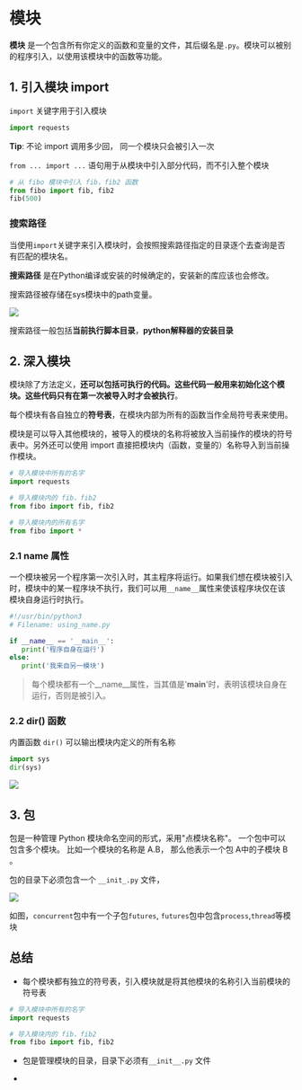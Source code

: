 # 模块

**模块** 是一个包含所有你定义的函数和变量的文件，其后缀名是`.py`。模块可以被别的程序引入，以使用该模块中的函数等功能。



## 1. 引入模块 import 

`import` 关键字用于引入模块

```py
import requests 
```

**Tip**: 不论 import 调用多少回， 同一个模块只会被引入一次

`from ... import ...` 语句用于从模块中引入部分代码，而不引入整个模块

```py
# 从 fibo 模块中引入 fib，fib2 函数 
from fibo import fib, fib2
fib(500)
```

### 搜索路径

当使用`import`关键字来引入模块时，会按照搜索路径指定的目录逐个去查询是否有匹配的模块名。

**搜索路径** 是在Python编译或安装的时候确定的，安装新的库应该也会修改。

搜索路径被存储在sys模块中的path变量。

![](https://gitee.com/existorlive/exist-or-live-pic/raw/master/202112230047970.png)

搜索路径一般包括**当前执行脚本目录**，**python解释器的安装目录**

## 2. 深入模块

模块除了方法定义，**还可以包括可执行的代码。这些代码一般用来初始化这个模块。这些代码只有在第一次被导入时才会被执行**。

每个模块有各自独立的**符号表**，在模块内部为所有的函数当作全局符号表来使用。

模块是可以导入其他模块的，被导入的模块的名称将被放入当前操作的模块的符号表中。另外还可以使用 import 直接把模块内（函数，变量的）名称导入到当前操作模块。

```py
# 导入模块中所有的名字
import requests 

# 导入模块内的 fib，fib2
from fibo import fib, fib2

# 导入模块内的所有名字
from fibo import *
```

### 2.1 __name__ 属性

一个模块被另一个程序第一次引入时，其主程序将运行。如果我们想在模块被引入时，模块中的某一程序块不执行，我们可以用`__name__`属性来使该程序块仅在该模块自身运行时执行。

```py
#!/usr/bin/python3
# Filename: using_name.py

if __name__ == '__main__':
   print('程序自身在运行')
else:
   print('我来自另一模块')
```

>  每个模块都有一个__name__属性，当其值是'__main__'时，表明该模块自身在运行，否则是被引入。


### 2.2 dir() 函数

内置函数 `dir()` 可以输出模块内定义的所有名称

```py
import sys
dir(sys)
```

![](https://gitee.com/existorlive/exist-or-live-pic/raw/master/202112230106834.png)


## 3. 包

包是一种管理 Python 模块命名空间的形式，采用"点模块名称"。 一个包中可以包含多个模块。
比如一个模块的名称是 A.B， 那么他表示一个包 A中的子模块 B 。

包的目录下必须包含一个 `__init_.py` 文件，

![](https://gitee.com/existorlive/exist-or-live-pic/raw/master/202112230114238.png)

如图，`concurrent`包中有一个子包`futures`, `futures`包中包含`process`,`thread`等模块



## 总结

- 每个模块都有独立的符号表，引入模块就是将其他模块的名称引入当前模块的符号表

```py
# 导入模块中所有的名字
import requests 

# 导入模块内的 fib，fib2
from fibo import fib, fib2
```

- 包是管理模块的目录，目录下必须有`__init__.py` 文件

- 